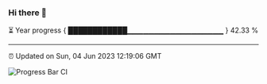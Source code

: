 ### Hi there 👋

⏳ Year progress { ████████████▁▁▁▁▁▁▁▁▁▁▁▁▁▁▁▁▁▁ } 42.33 %

---

⏰ Updated on Sun, 04 Jun 2023 12:19:06 GMT

![Progress Bar CI](https://github.com/liununu/liununu/workflows/Progress%20Bar%20CI/badge.svg)
